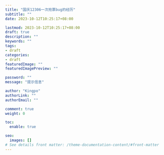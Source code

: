 ```yaml
---
title: "国庆12306一次抢票bug的经历"
subtitle: ""
date: 2023-10-12T10:25:17+08:00

lastmod: 2023-10-12T10:25:17+08:00
draft: true
description: ""
keywords: ""
tags:
- draft
categories:
- draft
featuredImage: ""
featuredImagePreview: ""

password: ""
message: "提示信息"

author: "Kingpo"
authorLink: ""
authorEmail: ""

comment: true
weight: 0

toc:
  enable: true

seo:
  images: []
# See details front matter: /theme-documentation-content/#front-matter
---
```


<!--more-->
